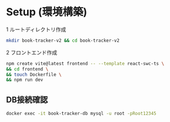 # Setup (環境構築)

1 ルートディレクトリ作成

``` bash
mkdir book-tracker-v2 && cd book-tracker-v2
```

2 フロントエンド作成

```bash
npm create vite@latest frontend -- --template react-swc-ts \
&& cd frontend \
&& touch Dockerfile \
&& npm run dev
```

## DB接続確認

```bash
docker exec -it book-tracker-db mysql -u root -pRoot12345
```
